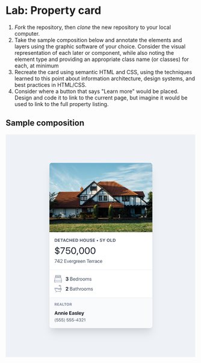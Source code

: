 # Lab: Property card

1. *Fork* the repository, then *clone* the new repository to your local computer.
2. Take the sample composition below and annotate the elements and layers using the graphic software of your choice. Consider the visual representation of each later or component, while also noting the element type and providing an appropriate class name (or classes) for each, at minimum
3. Recreate the card using semantic HTML and CSS, using the techniques learned to this point about information architecture, design systems, and best practices in HTML/CSS.
4. Consider where a button that says "Learn more" would be placed. Design and code it to link to the current page, but imagine it would be used to link to the full property listing.

## Sample composition
![Sample image](./sample.png)
